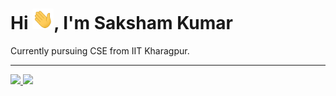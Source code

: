 <h1>Hi <img src="https://raw.githubusercontent.com/ABSphreak/ABSphreak/master/gifs/Hi.gif" height="33px">, I'm Saksham Kumar</h2>
<p>Currently pursuing CSE from IIT Kharagpur.</p>

<hr>

<a href="https://github.com/saksham-kumar-14" >
  <img height="180" src="https://github-readme-stats.vercel.app/api?username=saksham-kumar-14&show_icons=true&theme=gruvbox" />
</a>
<a href="https://github.com/saksham-kumar-14">
  <img height="180" src="https://github-readme-stats.vercel.app/api/top-langs/?username=saksham-kumar-14&layout=compact&langs_count=10" />
</a>

<br>
</p>
